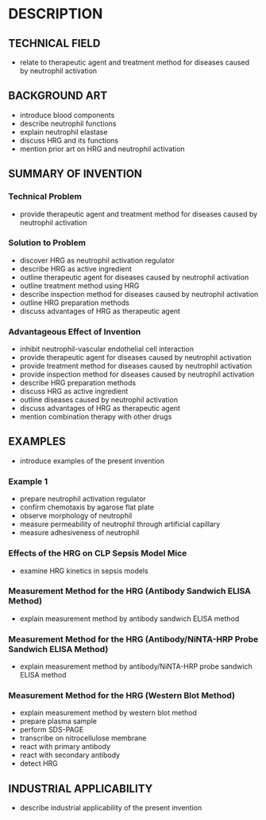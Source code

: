 # DESCRIPTION

## TECHNICAL FIELD

- relate to therapeutic agent and treatment method for diseases caused by neutrophil activation

## BACKGROUND ART

- introduce blood components
- describe neutrophil functions
- explain neutrophil elastase
- discuss HRG and its functions
- mention prior art on HRG and neutrophil activation

## SUMMARY OF INVENTION

### Technical Problem

- provide therapeutic agent and treatment method for diseases caused by neutrophil activation

### Solution to Problem

- discover HRG as neutrophil activation regulator
- describe HRG as active ingredient
- outline therapeutic agent for diseases caused by neutrophil activation
- outline treatment method using HRG
- describe inspection method for diseases caused by neutrophil activation
- outline HRG preparation methods
- discuss advantages of HRG as therapeutic agent

### Advantageous Effect of Invention

- inhibit neutrophil-vascular endothelial cell interaction
- provide therapeutic agent for diseases caused by neutrophil activation
- provide treatment method for diseases caused by neutrophil activation
- provide inspection method for diseases caused by neutrophil activation
- describe HRG preparation methods
- discuss HRG as active ingredient
- outline diseases caused by neutrophil activation
- discuss advantages of HRG as therapeutic agent
- mention combination therapy with other drugs

## EXAMPLES

- introduce examples of the present invention

### Example 1

- prepare neutrophil activation regulator
- confirm chemotaxis by agarose flat plate
- observe morphology of neutrophil
- measure permeability of neutrophil through artificial capillary
- measure adhesiveness of neutrophil

### Effects of the HRG on CLP Sepsis Model Mice

- examine HRG kinetics in sepsis models

### Measurement Method for the HRG (Antibody Sandwich ELISA Method)

- explain measurement method by antibody sandwich ELISA method

### Measurement Method for the HRG (Antibody/NiNTA-HRP Probe Sandwich ELISA Method)

- explain measurement method by antibody/NiNTA-HRP probe sandwich ELISA method

### Measurement Method for the HRG (Western Blot Method)

- explain measurement method by western blot method
- prepare plasma sample
- perform SDS-PAGE
- transcribe on nitrocellulose membrane
- react with primary antibody
- react with secondary antibody
- detect HRG

## INDUSTRIAL APPLICABILITY

- describe industrial applicability of the present invention

